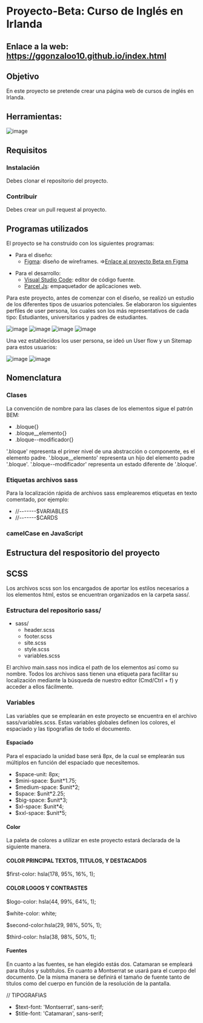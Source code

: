 # Proyecto-Beta: Curso de Inglés en Irlanda

## **Enlace a la web:** https://ggonzaloo10.github.io/index.html

## **Objetivo**


En este proyecto se pretende crear una página web de cursos de inglés en Irlanda.

## **Herramientas:**

![image](https://user-images.githubusercontent.com/92878148/169273737-4c4980e7-0d60-46b9-822b-56c6aca19239.png)


## **Requisitos**
### **Instalación**
Debes clonar el repositorio del proyecto.
### **Contribuir**
Debes crear un pull request al proyecto.

## **Programas utilizados**
El proyecto se ha construido con los siguientes programas:
- Para el diseño:
  - <a href="https://www.figma.com/">Figma</a>: diseño de wireframes. =><a href="https://www.figma.com/file/2A9JSXvIeSVtFotWoL3yDe/Gonzalo-Soriano---Proyecto-Beta?node-id=0%3A1">Enlace al proyecto Beta en Figma</a>
<!--   - <a href="https://www.adobe.com/products/illustrator.html">Illustrator</a>: diseño de logotipo e iconos. -->
- Para el desarrollo:
  - <a href="https://code.visualstudio.com/">Visual Studio Code</a>: editor de código fuente.
  - <a href="https://parceljs.org/">Parcel Js</a>: empaquetador de aplicaciones web.

Para este proyecto, antes de comenzar con el diseño, se realizó un estudio de los diferentes tipos de usuarios potenciales. Se elaboraron los siguientes perfiles de user persona, los cuales son los más representativos de cada tipo: Estudiantes, universitarios y padres de estudiantes.

![image](https://user-images.githubusercontent.com/92878148/169265914-a221c2e6-15d7-45ee-8df4-ee4834314215.png)
![image](https://user-images.githubusercontent.com/92878148/169265594-8577768f-0179-4ccd-80dd-a1353a2628dd.png)
![image](https://user-images.githubusercontent.com/92878148/169265615-d5103a23-7579-4e39-8e9a-5d6b5f86d549.png)
![image](https://user-images.githubusercontent.com/92878148/169265640-022c1ff5-7f6f-489f-88c5-dad31229ce06.png)

Una vez establecidos los user persona, se ideó un User flow y un Sitemap para estos usuarios:

![image](https://user-images.githubusercontent.com/92878148/169267743-0b8eb87f-d754-46ff-b114-11e76308d42c.png)
![image](https://user-images.githubusercontent.com/92878148/169267860-732a78eb-fb07-426e-8de3-7861fd3f9b9a.png)




## **Nomenclatura**

### **Clases**

La convención de nombre para las clases de los elementos sigue el patrón BEM:

- .bloque{}
- .bloque__elemento{}
- .bloque--modificador{}

'.bloque' representa el primer nivel de una abstracción o componente, es el elemento padre.
'.bloque__elemento' representa un hijo del elemento padre '.bloque'.
'.bloque--modificador' representa un estado diferente de '.bloque'.

<!-- Ejemplo sacado del proyecto -->

### **Etiquetas archivos sass**

Para la localización rápida de archivos sass emplearemos etiquetas en texto comentado, por ejemplo:

- //-------$VARIABLES
- //-------$CARDS

### **camelCase en JavaScript**



## **Estructura del respositorio del proyecto**





## **SCSS**

Los archivos scss son los encargados de aportar los estilos necesarios a los elementos html, estos se encuentran organizados en la carpeta sass/.

### **Estructura del repositorio sass/**

- sass/
  - header.scss
  - footer.scss
  - site.scss
  - style.scss
  - variables.scss

El archivo main.sass nos indica el path de los elementos así como su nombre. Todos los archivos sass tienen una etiqueta para facilitar su localización mediante la búsqueda de nuestro editor (Cmd/Ctrl + f) y acceder a ellos fácilmente.


### **Variables**

Las variables que se emplearán en este proyecto se encuentra en el archivo sass/variables.scss. Estas variables globales definen los colores, el espaciado y las tipografías de todo el documento.

#### **Espaciado**

Para el espaciado la unidad base será 8px, de la cual se emplearán sus múltiplos en función del espaciado que necesitemos.

- $space-unit: 8px;
- $mini-space: $unit*1.75;
- $medium-space: $unit*2;
- $space: $unit*2.25;
- $big-space: $unit*3;
- $xl-space: $unit*4;
- $xxl-space: $unit*5;

#### **Color**

La paleta de colores a utilizar en este proyecto estará declarada de la siguiente manera.
#### **COLOR PRINCIPAL TEXTOS, TITULOS, Y DESTACADOS**
$first-color: hsla(178, 95%, 16%, 1);

#### **COLOR LOGOS Y CONTRASTES**
$logo-color: hsla(44, 99%, 64%, 1);

$white-color: white;

$second-color:hsla(29, 98%, 50%, 1);

$third-color: hsla(38, 98%, 50%, 1);

#### **Fuentes**

En cuanto a las fuentes, se han elegido estás dos. Catamaran se empleará para títulos y subtítulos. En cuanto a Montserrat se usará para el cuerpo del documento. De la misma manera se definirá el tamaño de fuente tanto de títulos como del cuerpo en función de la resolución de la pantalla.

// TIPOGRAFIAS
- $text-font: 'Montserrat', sans-serif;
- $title-font: 'Catamaran', sans-serif;
